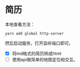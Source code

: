 # 简历
本地查看方法：
```
yarn add global http-server
```
然后启动服务，打开监听端口即可。

- [x] 将md格式的简历转成html
- [ ] 使用api做简单的地图定位和交互。